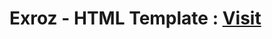 <h1>Exroz - HTML Template : <a href="https://hm-azijul.github.io/exroz/" target="_blank">Visit</a></h1>
